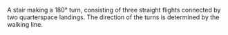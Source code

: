 A stair making a 180&deg; turn, consisting of three straight flights connected by two quarterspace landings. The direction of the turns is determined by the walking line.